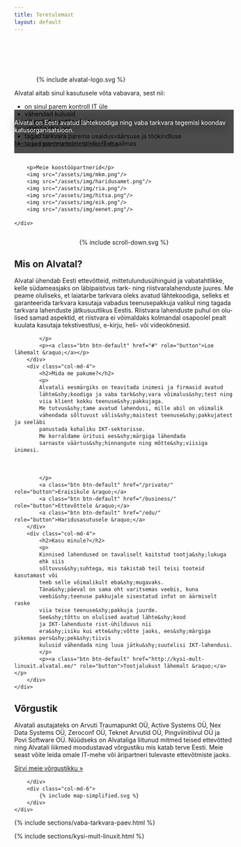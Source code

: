 ```yaml
---
title: Teretulemast
layout: default
---
```


<div class="container" id="gallery" style="padding-top:6em; margin: 0 auto;">
    <div class="row">
        <div class="col-md-4">
            <div style="width: 80%; margin: auto;">
                {% include alvatal-logo.svg %}
            </div>
        </div>
        <div class="col-md-8" class="advertise">
            <p>Alvatal aitab sinul kasutusele võta vabavara, sest nii:</p>
            <ul class="ticks">
                <li>on sinul parem kontroll IT üle</li>
                <li>vähendad kulusid</li>
                <li>pikendad arvutite eluiga</li>
                <li>väldid pahavara</li>
                <li>tagad tarkvara parema usaldusväärsuse ja töökindluse</li>
                <li>tagad parema toimetuleku IT-maailmas</li>
            </ul>
        </div>
    </div>
</div>

<div style="background-color: rgba(0,0,0,0.7); position: relative; top:-100px; height:100px; margin-bottom:-90px; display:block;">
    <div class="container" style=" padding-top:2mm; padding-bottom:2mm;">
        <p style="color:white; text-shadow: black 0 0 20px;">
        Alvatal on Eesti avatud lähtekoodiga ning vaba tarkvara
        tegemisi koondav katusorganisatsioon.
        </p>
        <p>
        <a class="btn btn-primary btn-lg" href="#scroll-down" role="button">Meist ja meie tegemistest pikemalt &raquo;</a>
        </p>
    </div>
</div>

<div class="container partners">
    <div class="row">

        <p>Meie koostööpartnerid</p>
        <img src="/assets/img/mkm.png"/>
        <img src="/assets/img/haridusamet.png"/>
        <img src="/assets/img/ria.png"/>
        <img src="/assets/img/hitsa.png"/>
        <img src="/assets/img/eik.png"/>
        <img src="/assets/img/eenet.png"/>

    </div>
</div>

<div style="text-align:center; padding: 1em 0 0;">
    {% include scroll-down.svg %}
</div>

<div class="inverted" id="scroll-down">
<div class="container" lang="et">
    <div class="row">
        <div class="col-md-4">
            <h2>Mis on Alvatal?</h2>
            <p>
            Alvatal ühendab Eesti ette&shy;võtteid, mitte&shy;tulundus&shy;ühinguid ja vaba&shy;tahtlikke,
            kelle südame&shy;asjaks on läbi&shy;paistvus tark- ning riist&shy;vara&shy;lahenduste juures.
            Me peame oluliseks, et laia&shy;tarbe tark&shy;vara oleks avatud lähte&shy;koodiga,
            selleks et garanteerida tark&shy;vara kasutaja vabadus teenuse&shy;pakkuja
            valikul ning tagada tark&shy;vara lahenduste jätku&shy;suutlikus Eestis.
            Riist&shy;vara lahenduste puhul on olulised samad aspektid,
            et riistvara ei võimaldaks kolmandal osapoolel pealt kuulata
            kasutaja teksti&shy;vestlusi, e-kirju, heli- või videokõnesid.
             
            </p>
            <p><a class="btn btn-default" href="#" role="button">Loe lähemalt &raquo;</a></p>
        </div>
        <div class="col-md-4">
            <h2>Mida me pakume?</h2>
            <p>
            Alvatali eesmärgiks on teavitada inimesi ja firmasid avatud
            lähte&shy;koodiga ja vaba tark&shy;vara võimalus&shy;test ning
            viia klient kokku teenuse&shy;pakkujaga.
            Me tutvus&shy;tame avatud lahendusi, mille abil on võimalik
            vähendada sõltuvust välis&shy;maistest teenuse&shy;pakkujatest ja seeläbi
            panustada kohaliku IKT-sektorisse.
            Me korraldame üritusi ees&shy;märgiga lähendada
            sarnaste väärtus&shy;hinnangute ning mõtte&shy;viisiga inimesi.
           
            
            
            </p>
            <a class="btn btn-default" href="/private/" role="button">Eraisikule &raquo;</a>
            <a class="btn btn-default" href="/business/" role="button">Ettevõttele &raquo;</a>
            <a class="btn btn-default" href="/edu/" role="button">Haridusasutusele &raquo;</a>
        </div>
        <div class="col-md-4">
            <h2>Kasu minule?</h2>
            <p>
            Kinnised lahendused on tavaliselt kaitstud tootja&shy;lukuga 
            ehk siis
            sõltuvus&shy;suhtega, mis takistab teil teisi tooteid kasutamast või
            teeb selle võimalikult eba&shy;mugavaks.
            Täna&shy;päeval on sama oht varitsemas veebis, kuna
            veebi&shy;teenuse pakkujale sisestatud infot on äärmiselt raske
            viia teise teenuse&shy;pakkuja juurde.
            See&shy;tõttu on olulised avatud lähte&shy;kood
            ja IKT-lahenduste rist-ühilduvus nii
            era&shy;isiku kui ette&shy;võtte jaoks, ees&shy;märgiga pikemas pers&shy;pek&shy;tiivis
            kulusid vähendada ning luua jätku&shy;suutelisi IKT-lahendusi.
            </p>
            <p><a class="btn btn-default" href="http://kysi-mult-linuxit.alvatal.ee/" role="button">Tootjalukust lähemalt &raquo;</a></p>
        </div>
    </div>
</div>
</div>

<div class="container">
    <div class="row">
        <div class="col-md-6">
            <h2>Võrgustik</h2>
            <p>
            Alvatali asutajateks on Arvuti Traumapunkt OÜ, Active Systems OÜ,
            Nex Data Systems OÜ, Zeroconf OÜ, Teknet Arvutid OÜ,
            Pingviinitiivul OÜ ja Povi Software OÜ.
            Nüüdseks on Alvataliga liitunud mitmed teised ettevõtted
            ning Alvatali liikmed moodustavad võrgustiku mis katab terve
            Eesti.
            Meie seast võite leida omale IT-mehe või äripartneri tulevaste
            ettevõtmiste jaoks.
            </p>
            <p><a class="btn btn-default" href="business/" role="button">Sirvi meie võrgustikku &raquo;</a></p>


        </div>
        <div class="col-md-6">
            {% include map-simplified.svg %}
        </div>
    </div>
</div>

<div class="inverted">
{% include sections/vaba-tarkvara-paev.html %}
</div>

{% include sections/kysi-mult-linuxit.html %}

